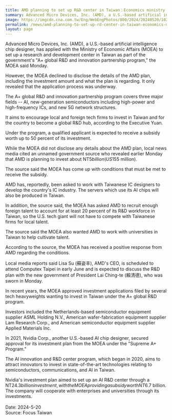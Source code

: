 ```yaml
---
title: AMD planning to set up R&D center in Taiwan：Economics ministry
summary: Advanced Micro Devices, Inc. (AMD), a U.S.-based artificial intelligence chip designer, has applied with the Ministry of Economic Affairs (MOEA) to set up a research and development center in Taiwan as part of the government's "A+ global R&D and innovation partnership program," the MOEA said Monday.
image: https://imgcdn.cna.com.tw/Eng/WebEngPhotos/800/2024/20240520/1024x739_795916422865.jpg
permalink: /news/amd-planning-to-set-up-rd-center-in-taiwan-economics-ministry/
layout: page
---
```

Advanced Micro Devices, Inc. (AMD), a U.S.-based artificial intelligence chip designer, has applied with the Ministry of Economic Affairs (MOEA) to set up a research and development center in Taiwan as part of the government's "A+ global R&D and innovation partnership program," the MOEA said Monday.

However, the MOEA declined to disclose the details of the AMD plan, including the investment amount and what the plan is regarding. It only revealed that the application process was underway.

The A+ global R&D and innovation partnership program covers three major fields -- AI, new-generation semiconductors including high-power and high-frequency ICs, and new 5G network structures.

It aims to encourage local and foreign tech firms to invest in Taiwan and for the country to become a global R&D hub, according to the Executive Yuan.

Under the program, a qualified applicant is expected to receive a subsidy worth up to 50 percent of its investment.

While the MOEA did not disclose any details about the AMD plan, local news media cited an unnamed government source who revealed earlier Monday that AMD is planning to invest about NT$5 billion (US$155 million).

The source said the MOEA has come up with conditions that must be met to receive the subsidy.

AMD has, reportedly, been asked to work with Taiwanese IC designers to develop the country's IC industry. The servers which use its AI chips will also be produced in Taiwan.

In addition, the source said, the MOEA has asked AMD to recruit enough foreign talent to account for at least 20 percent of its R&D workforce in Taiwan, so the U.S. tech giant will not have to compete with Taiwanese firms for local talent.

The source said the MOEA also wanted AMD to work with universities in Taiwan to help cultivate talent.

According to the source, the MOEA has received a positive response from AMD regarding the conditions.

Local media reports said Lisa Su (蘇姿丰), AMD's CEO, is scheduled to attend Computex Taipei in early June and is expected to discuss the R&D plan with the new government of President Lai Ching-te (賴清德), who was sworn in Monday.

In recent years, the MOEA approved investment applications filed by several tech heavyweights wanting to invest in Taiwan under the A+ global R&D program.

Investors included the Netherlands-based semiconductor equipment supplier ASML Holding N.V., American wafer-fabrication equipment supplier Lam Research Corp., and American semiconductor equipment supplier Applied Materials Inc.

In 2021, Nvidia Corp., another U.S.-based AI chip designer, secured approval for its investment plan from the MOEA under the "Supreme A+ Program."

The AI innovation and R&D center program, which began in 2020, aims to attract innovators to invest in state-of-the-art technologies relating to semiconductors, communications, and AI in Taiwan.

Nvidia's investment plan aimed to set up an AI R&D center through a NT$24.3 billion investment, with the MOEA providing a subsidy worth NT$6.7 billion. The company will cooperate with enterprises and universities through its investments.
<br/>
<br/>
Date: 2024-5-20
<br/>
Source: Focus Taiwan

